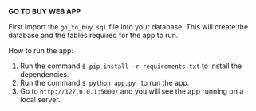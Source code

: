 **GO TO BUY WEB APP**

First import the `go_to_buy.sql` file into your database. This will create the database and the tables required for the app to run.

How to run the app:

1. Run the command `$ pip install -r requirements.txt` to install the dependencies.
2. Run the command `$ python app.py ` to run the app.
3. Go to `http://127.0.0.1:5000/` and you will see the app running on a local server.
